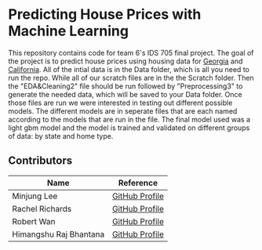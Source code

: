 # Predicting House Prices with Machine Learning

This repository contains code for team 6's IDS 705 final project. The goal of the project is to predict house prices using housing data for [Georgia](https://www.kaggle.com/datasets/yellowj4acket/real-estate-georgia) and [California](https://www.kaggle.com/datasets/yellowj4acket/real-estate-california). All of the intial data is in the Data folder, which is all you need to run the repo. While all of our scratch files are in the the Scratch folder. Then the "EDA&Cleaning2" file should be run followed by "Preprocessing3" to generate the needed data, which will be saved to your Data folder. Once those files are run we were interested in testing out different possible models. The different models are in seperate files that are each named according to the models that are run in the file. The final model used was a light gbm model and the model is trained and validated on different groups of data: by state and home type.


## Contributors
| Name | Reference |
|----|----|
|Minjung Lee| [GitHub Profile](https://github.com/minjung0)|
|Rachel Richards|[GitHub Profile](https://github.com/rjrichards27)|
|Robert Wan| [GitHub Profile](https://github.com/rw417)|
|Himangshu Raj Bhantana | [GitHub Profile](https://github.com/hb173)|
